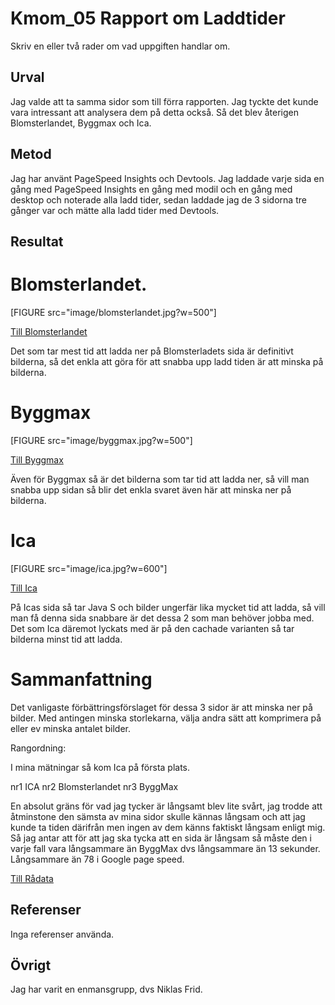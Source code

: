 ---
---
Kmom_05 Rapport om Laddtider
=========================


Skriv en eller två rader om vad uppgiften handlar om.

Urval
-----------------------

Jag valde att ta samma sidor som till förra rapporten. Jag tyckte det kunde vara intressant att analysera dem på detta också. Så det blev återigen Blomsterlandet, Byggmax och Ica.

Metod
-----------------------

Jag har använt PageSpeed Insights och Devtools.
Jag laddade varje sida en gång med PageSpeed Insights en gång med modil och en gång med desktop och noterade alla ladd tider, sedan laddade jag de 3 sidorna tre gånger var  och mätte alla ladd tider med Devtools.

Resultat
-----------------------


Blomsterlandet.
==========

[FIGURE src="image/blomsterlandet.jpg?w=500"]

[Till Blomsterlandet](https://blomsterlandet.se)

Det som tar mest tid att ladda ner på Blomsterladets sida är definitivt bilderna, så det enkla att göra för att snabba upp ladd tiden är att minska på bilderna.



Byggmax
==========

[FIGURE src="image/byggmax.jpg?w=500"]

[Till Byggmax](https://byggmax.se.se)

Även för Byggmax så är det bilderna som tar tid att ladda ner, så vill man snabba upp sidan så blir det enkla svaret även här att  minska ner på bilderna.


Ica
======

[FIGURE src="image/ica.jpg?w=600"]

[Till Ica](https://ica.se)

På Icas sida så tar Java S och bilder ungerfär lika mycket tid att ladda, så vill man få denna sida snabbare är det dessa 2 som man behöver jobba med.
Det som Ica däremot lyckats med är på den cachade varianten så tar bilderna minst tid att ladda.

Sammanfattning
======

Det vanligaste förbättringsförslaget för dessa 3 sidor är att minska ner på bilder. Med antingen minska storlekarna, välja andra sätt att komprimera på eller ev minska antalet bilder.

Rangordning:

I mina mätningar så kom Ica på första plats.

nr1 ICA
nr2 Blomsterlandet
nr3 ByggMax

En absolut gräns för vad jag tycker är långsamt blev lite svårt, jag trodde att åtminstone den sämsta av mina sidor skulle kännas långsam och att jag kunde ta tiden därifrån men ingen av dem känns faktiskt långsam enligt mig.
Så jag antar att för att jag ska tycka att en sida är långsam så måste den i varje fall vara långsammare än ByggMax dvs långsammare än 13 sekunder. Långsammare än 78 i Google page speed.



[Till Rådata](laddtider.xlsx)





Referenser
-----------------------

Inga referenser använda.

Övrigt
-----------------------

Jag har varit en enmansgrupp, dvs Niklas Frid.
